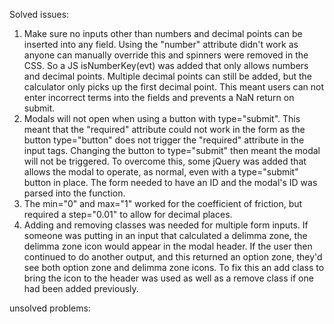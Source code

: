 Solved issues:
1. Make sure no inputs other than numbers and decimal points can be inserted into any field. Using the "number" attribute didn't work as anyone can manually override this
and spinners were removed in the CSS. So a JS isNumberKey(evt) was added that only allows numbers and decimal points. Multiple decimal points can still be added, but the
calculator only picks up the first decimal point. This meant users can not enter incorrect terms into the fields and prevents a NaN return on submit. 
2. Modals will not open when using a button with type="submit". This meant that the "required" attribute could not work in the form as the button type="button" does not 
trigger the "required" attribute in the input tags. Changing the button to type="submit" then meant the modal will not be triggered. To overcome this, some jQuery was
added that allows the modal to operate, as normal, even with a type="submit" button in place. The form needed to have an ID and the modal's ID was parsed into the 
function. 
3. The min="0" and max="1" worked for the coefficient of friction, but required a step="0.01" to allow for decimal places.
4. Adding and removing classes was needed for multiple form inputs. If someone was putting in an input that calculated a delimma zone, the delimma zone icon would 
appear in the modal header. If the user then continued to do another output, and this returned an option zone, they'd see both option zone and delimma zone icons. 
To fix this an add class to bring the icon to the header was used as well as a remove class if one had been added previously. 

unsolved problems:
